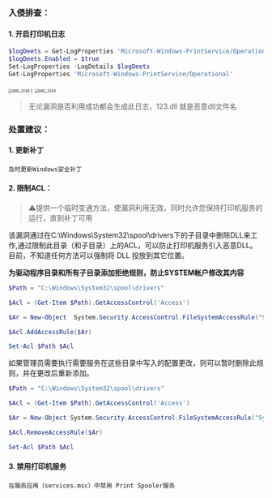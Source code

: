 

### 入侵排查：

#### 1. 开启打印机日志

```powershell
$logDeets = Get-LogProperties 'Microsoft-Windows-PrintService/Operational'
$logDeets.Enabled = $true
Set-LogProperties -LogDetails $logDeets
Get-LogProperties 'Microsoft-Windows-PrintService/Operational'
```

<img src="https://cdn.jsdelivr.net/gh/mask75/imgs@master/20210703021900.PNG" alt="IMG_3249 2" style="zoom: 50%;" />

<img src="https://cdn.jsdelivr.net/gh/mask75/imgs@master/20210703021932.PNG" alt="IMG_3249" style="zoom:50%;" />

> 无论漏洞是否利用成功都会生成此日志，123.dll 就是恶意dll文件名

### 处置建议：

#### 1. 更新补丁

```
及时更新Windows安全补丁
```

#### 2. 限制ACL：

> ⚠️提供一个临时变通方法，使漏洞利用无效，同时允许您保持打印机服务的运行，直到补丁可用

该漏洞通过在C:\Windows\System32\spool\drivers下的子目录中删除DLL来工作,通过限制此目录（和子目录）上的ACL，可以防止打印机服务引入恶意DLL。目前，不知道任何方法可以强制将 DLL 投放到其它位置。

**为驱动程序目录和所有子目录添加拒绝规则，防止SYSTEM帐户修改其内容**

```powershell
$Path = "C:\Windows\System32\spool\drivers"

$Acl = (Get-Item $Path).GetAccessControl('Access')

$Ar = New-Object  System.Security.AccessControl.FileSystemAccessRule("System", "Modify", "ContainerInherit, ObjectInherit", "None", "Deny")

$Acl.AddAccessRule($Ar)

Set-Acl $Path $Acl
```

如果管理员需要执行需要服务在这些目录中写入的配置更改，则可以暂时删除此规则，并在更改后重新添加。

```powershell
$Path = "C:\Windows\System32\spool\drivers"

$Acl = (Get-Item $Path).GetAccessControl('Access')

$Ar = New-Object System.Security.AccessControl.FileSystemAccessRule("System", "Modify", "ContainerInherit, ObjectInherit", "None", "Deny")

$Acl.RemoveAccessRule($Ar)

Set-Acl $Path $Acl
```

#### 3. 禁用打印机服务

```
在服务应用（services.msc）中禁用 Print Spooler服务
```

